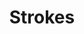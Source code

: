 ---
word: "true"

title: "Strokes"

categories: ['']

tags: ['Strokes']

arwords: 'الضربات المتصلة بالقلم'

arexps: []

enwords: ['Strokes']

enexps: []

arlexicons: 'ض'

enlexicons: 'S'

authors: ['Ruqayya Roshdy']

translators: ['X']

citations: 'تطبيقات أساسية في المعالجة الآلية للغة العربية'

sources: 'مركز الملك عبدالله بن عبدالعزيز الدولي لخدمة اللغة العربية'

slug: ""
---